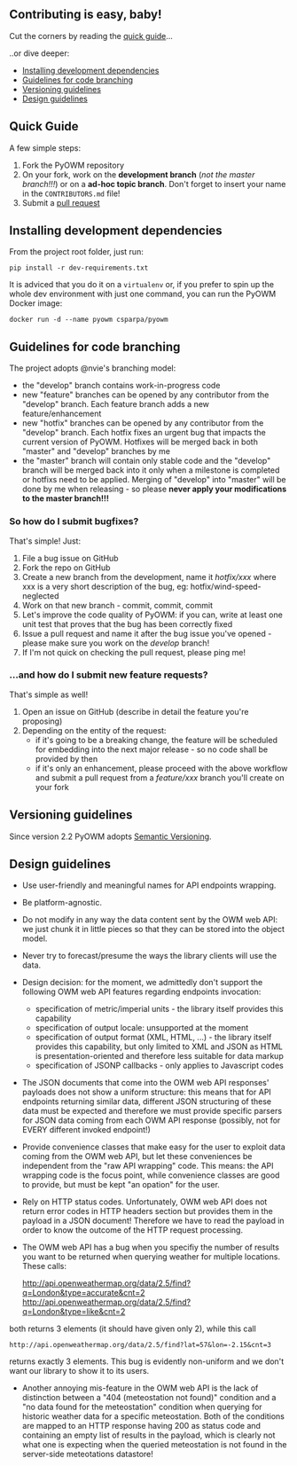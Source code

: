 ## Contributing is easy, baby!
Cut the corners by reading the [quick guide](#quick_guide)... 

..or dive deeper:
 - [Installing development dependencies](#inst_dev_deps)
 - [Guidelines for code branching](#guids_branching)
 - [Versioning guidelines](#guids_versioning)
 - [Design guidelines](#guids_design)

<a name="quick_guide"></a>
## Quick Guide
A few simple steps:
  1. Fork the PyOWM repository
  2. On your fork, work on the **development branch** (_not the master branch!!!_) or on a **ad-hoc topic branch**. Don't forget to insert your name in the `CONTRIBUTORS.md` file!
  3. Submit a [pull request](https://help.github.com/articles/about-pull-requests/)

<a name="inst_dev_deps"></a>
## Installing development dependencies
From the project root folder, just run:

`pip install -r dev-requirements.txt`

It is adviced that you do it on a `virtualenv` or, if you prefer to spin up the whole dev environment with just one command, you can run the PyOWM Docker image:

`docker run -d --name pyowm csparpa/pyowm`

<a name="guids_branching"></a>
## Guidelines for code branching
The project adopts @nvie's branching model:

- the "develop" branch contains work-in-progress code 
- new "feature" branches can be opened by any contributor from the "develop" branch. Each feature branch adds a new feature/enhancement
- new "hotfix" branches can be opened by any contributor from the "develop" branch. Each hotfix fixes an urgent bug that impacts the current version of PyOWM. Hotfixes will be merged back in both "master" and "develop" branches by me
- the "master" branch will contain only stable code and the "develop" branch will be merged back into it only when a milestone is completed or hotfixs need to be applied. Merging of "develop" into "master" will be done by me when releasing - so please **never apply your modifications to the master branch!!!**

### So how do I submit bugfixes?
That's simple! Just:

1. File a bug issue on GitHub
2. Fork the repo on GitHub
3. Create a new branch from the development, name it *hotfix/xxx* where xxx is a very short description of the bug, eg: hotfix/wind-speed-neglected
4. Work on that new branch - commit, commit, commit
5. Let's improve the code quality of PyOWM: if you can, write at least one unit test that proves that the bug has been correctly fixed
6. Issue a pull request and name it after the bug issue you've opened - please make sure you work on the *develop* branch!
7. If I'm not quick on checking the pull request, please ping me!

### ...and how do I submit new feature requests?
That's simple as well!

1. Open an issue on GitHub (describe in detail the feature you're proposing)
2. Depending on the entity of the request:
   - if it's going to be a breaking change, the feature will be scheduled for embedding into the next major release - so no code shall be provided by then
   - if it's only an enhancement, please proceed with the above workflow and submit a pull request from a *feature/xxx* branch you'll create on your fork

<a name="guids_versioning"></a>
## Versioning guidelines
Since version 2.2 PyOWM adopts [Semantic Versioning](http://semver.org/).

<a name="guids_design"></a>
## Design guidelines

+ Use user-friendly and meaningful names for API endpoints wrapping.

+ Be platform-agnostic.

+ Do not modify in any way the data content sent by the OWM web API: we just 
chunk it in little pieces so that they can be stored into the object model.

+ Never try to forecast/presume the ways the library clients will use the data.

+ Design decision: for the moment, we admittedly don't support the following
  OWM web API features regarding endpoints invocation:

   * specification of metric/imperial units - the library itself provides this
       capability
   * specification of output locale: unsupported at the moment
   * specification of output format (XML, HTML, ...) - the library itself
       provides this capability, but only limited to XML and JSON as HTML is
       presentation-oriented and therefore less suitable for data markup
   * specification of JSONP callbacks - only applies to Javascript codes 

+ The JSON documents that come into the OWM web API responses' payloads does not
show a uniform structure: this means that for API endpoints returning similar
data, different JSON structuring of these data must be expected and therefore
we must provide specific parsers for JSON data coming from each OWM API response
(possibly, not for EVERY different invoked endpoint!)

+ Provide convenience classes that make easy for the user to exploit data coming
from the OWM web API, but let these conveniences be independent from the "raw
API wrapping" code. This means: the API wrapping code is the focus point, while
convenience classes are good to provide, but must be kept "an opation" for the
user.

+ Rely on HTTP status codes. Unfortunately, OWM web API does not return error 
codes in HTTP headers section but provides them in the payload in a JSON document!
Therefore we have to read the payload in order to know the outcome of the HTTP
request processing.

+ The OWM web API has a bug when you specifiy the number of results you want to
be returned when querying weather for multiple locations.
These calls:

    http://api.openweathermap.org/data/2.5/find?q=London&type=accurate&cnt=2
    http://api.openweathermap.org/data/2.5/find?q=London&type=like&cnt=2

both returns 3 elements (it should have given only 2), while this call

    http://api.openweathermap.org/data/2.5/find?lat=57&lon=-2.15&cnt=3

returns exactly 3 elements.
This bug is evidently non-uniform and we don't want our library to show it 
to its users.

+ Another annoying mis-feature in the OWM web API is the lack of distinction
between a "404 (meteostation not found)" condition and a "no data found for the
meteostation" condition when querying for historic weather data for a specific
meteostation. Both of the conditions are mapped to an HTTP response having 200 
as status code and containing an empty list of results in the payload, which
is clearly not what one is expecting when the queried meteostation is not found
in the server-side meteotations datastore!